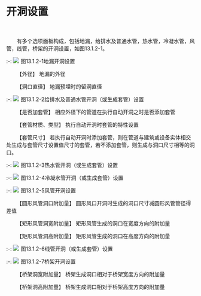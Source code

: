#  开洞设置
<br/>

&emsp;&emsp;有多个选项面板构成，包括地漏，给排水及普通水管，热水管，冷凝水管，风管，线管，桥架的开洞设置，如图13.1.2\-1。


:-: ![](images/640.png)
图13.1.2\-1地漏开洞设置

&emsp;&emsp;【外径】 地漏的外径

&emsp;&emsp;【洞口直径】 地漏预埋时的留洞直径


:-: ![](images/641.png)
图13.1.2\-2给排水及普通水管开洞（或生成套管）设置

&emsp;&emsp;【是否加套管】 相应外径下的管道在执行自动开洞之时是否添加套管

&emsp;&emsp;【套管材质、类型】 执行自动开洞时套管的特性设置

&emsp;&emsp;【套管尺寸】 若执行自动开洞时添加套管，则在管道与建筑或设备实体相交处生成与套管尺寸设置值尺寸的套管，若不添加套管，则生成与洞口尺寸相等的洞口。

:-: ![](images/642.png)
图13.1.2\-3热水管开洞（或生成套管）设置


:-: ![](images/643.png)
图13.1.2\-4冷凝水管开洞（或生成套管）设置


:-: ![](images/644.png)
图13.1.2\-5风管开洞设置

&emsp;&emsp;【圆形风管洞口附加量】 圆形风口开洞时生成的洞口尺寸减圆形风管管径得差值

&emsp;&emsp;【矩形风管洞宽附加量】 矩形风管生成的洞口在宽度方向的附加量

&emsp;&emsp;【矩形风管洞高附加量】 矩形风管生成的洞口在高度方向的附加量


:-: ![](images/645.png)
图13.1.2\-6线管开洞（或生成套管）设置

:-: ![](images/646.png)
图13.1.2\-7桥架开洞设置

&emsp;&emsp;【桥架洞宽附加量】 桥架生成洞口相对于桥架宽度方向的附加量

&emsp;&emsp;【桥架洞高附加量】 桥架生成洞口相对于桥架高度方向的附加量